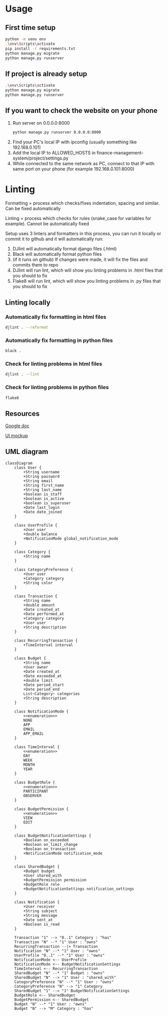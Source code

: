 # Usage

## First time setup
```bash
python -m venv env
.\env\Scripts\activate
pip install -r requirements.txt
python manage.py migrate
python manage.py runserver
```

## If project is already setup
```bash
.\env\Scripts\activate
python manage.py migrate
python manage.py runserver
```

## If you want to check the website on your phone
1. Run server on 0.0.0.0:8000
    ```bash
    python manage.py runserver 0.0.0.0:8000
    ```
2. Find your PC's local IP with ipconfig (usually something like 192.168.0.101)
3. Add the local IP to ALLOWED_HOSTS in finance-management-system/project/settings.py
4. While connected to the same network as PC, connect to that IP with same port on your phone (for example 192.168.0.101:8000)

# Linting
Formatting = process which checks/fixes indentation, spacing and similar. Can be fixed automatically

Linting = process which checks for rules (snake_case for variables for example). Cannot be automatically fixed

Setup uses 3 linters and formatters in this process, you can run it locally or commit it to github and it will automatically run:

1. DJlint will automatically format django files (.html)
2. Black will automatically format python files
3. (if it runs on github) If changes were made, it will fix the files and commits them to repo
4. DJlint will run lint, which will show you linting problems in .html files that you should to fix
5. Flake8 will run lint, which will show you linting problems in .py files that you should to fix

## Linting locally

### Automatically fix formatting in html files
```bash
djlint . --reformat
```

### Automatically fix formatting in python files
```bash
black .
```

### Check for linting problems in html files
```bash
djlint . --lint
```

### Check for linting problems in python files
```bash
flake8
```

## Resources

[Google doc](https://docs.google.com/document/d/1CBFf9SYnnrxeE0lQ2UtjCQK5ZHMXkhcF/edit?usp=sharing&ouid=106305257367534443251&rtpof=true&sd=true)

[UI mockup](https://www.figma.com/design/eYu9ELOc3WdKGwBth3F1sO/Untitled?node-id=0-1&node-type=canvas)

## UML diagram

```mermaid
classDiagram
    class User {
        +String username
        +String password
        +String email
        +String first_name
        +String last_name
        +boolean is_staff
        +boolean is_active
        +boolean is_superuser
        +Date last_login
        +Date date_joined
    }

    class UserProfile {
        +User user
        +double balance
        +NotificationMode global_notification_mode 
    }
    
    class Category {
        +String name
    }
    
    class CategoryPreference {
        +User user
        +Category category
        +String color
    }

    class Transaction {
        +String name
        +double amount
        +Date created_at
        +Date performed_at
        +Category category
        +User user
        +String description
    }
    
    class RecurringTransaction {
        +TimeInterval interval
    }
    
    class Budget {
        +String name
        +User owner
        +Date created_at
        +Date exceeded_at
        +double limit
        +Date period_start
        +Date period_end
        List~Category~ categories
        +String description
    }
    
    class NotificationMode {
        <<enumeration>>
        NONE
        APP
        EMAIL
        APP_EMAIL
    }
    
    class TimeInterval {
        <<enumeration>>
        DAY
        WEEK
        MONTH
        YEAR
    }
    
    class BudgetRole {
        <<enumeration>>
        PARTICIPANT
        OBSERVER
    }
    
    class BudgetPermission {
        <<enumeration>>
        VIEW
        EDIT
    }
    
    class BudgetNotificationSettings {
        +Boolean on_exceeded
        +Boolean on_limit_change
        +Boolean on_transaction
        +NotificationMode notification_mode 
    }
    
    class SharedBudget {
        +Budget budget
        +User shared_with
        +BudgetPermission permission
        +BudgetRole role
        +BudgetNotificationSettings notification_settings
    }
    
    class Notification {
        +User receiver
        +String subject
        +String message
        +Date sent_at
        +Boolean is_read
    }

    Transaction "1" --> "0..1" Category : "has"
    Transaction "N" --* "1" User : "owns"
    RecurringTransaction --|> Transaction
    Notification "N" --* "1" User : "owns"
    UserProfile "0..1" --* "1" User : "owns"
    NotificationMode <-- UserProfile
    NotificationMode <-- BudgetNotificationSettings
    TimeInterval <-- RecurringTransaction
    SharedBudget "N" --* "1" Budget : "owns"
    SharedBudget "N" --> "1" User : "shared_with"
    CategoryPreference "N" --* "1" User : "owns"
    CategoryPreference "N" --> "1" Category
    SharedBudget "1" --> "1" BudgetNotificationSettings
    BudgetRole <-- SharedBudget
    BudgetPermission <-- SharedBudget
    Budget "N" --* "1" User : "owns"
    Budget "N" --> "M" Category : "has"
```
